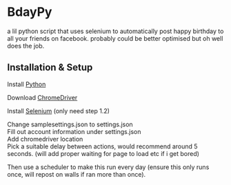 # BdayPy
a lil python script that uses selenium to automatically post happy birthday to all your friends on facebook.
probably could be better optimised but oh well does the job.

 ## Installation & Setup
Install [Python](https://www.python.org/downloads/)

Download [ChromeDriver](chromedriver.chromium.org/downloads)

Install [Selenium](https://selenium-python.readthedocs.io/installation.html#downloading-python-bindings-for-selenium) (only need step 1.2)

Change samplesettings.json to settings.json<br/>
Fill out account information under settings.json<br/>
Add chromedriver location<br/>
Pick a suitable delay between actions, would recommend around 5 seconds. (will add proper waiting for page to load etc if i get bored)<br/>

Then use a scheduler to make this run every day (ensure this only runs once, will repost on walls if ran more than once).